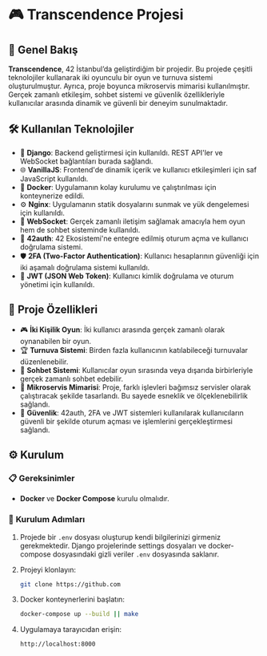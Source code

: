 # 🎮 **Transcendence Projesi**

## 🚀 **Genel Bakış**

**Transcendence**, 42 İstanbul’da geliştirdiğim bir projedir. Bu projede çeşitli teknolojiler kullanarak iki oyunculu bir oyun ve turnuva sistemi oluşturulmuştur. Ayrıca, proje boyunca mikroservis mimarisi kullanılmıştır. Gerçek zamanlı etkileşim, sohbet sistemi ve güvenlik özellikleriyle kullanıcılar arasında dinamik ve güvenli bir deneyim sunulmaktadır.

## 🛠️ **Kullanılan Teknolojiler**

- 🐍 **Django**: Backend geliştirmesi için kullanıldı. REST API'ler ve WebSocket bağlantıları burada sağlandı.
- 🌐 **VanillaJS**: Frontend'de dinamik içerik ve kullanıcı etkileşimleri için saf JavaScript kullanıldı.
- 🐳 **Docker**: Uygulamanın kolay kurulumu ve çalıştırılması için konteynerize edildi.
- ⚙️ **Nginx**: Uygulamanın statik dosyalarını sunmak ve yük dengelemesi için kullanıldı.
- 🔄 **WebSocket**: Gerçek zamanlı iletişim sağlamak amacıyla hem oyun hem de sohbet sisteminde kullanıldı.
- 🔑 **42auth**: 42 Ekosistemi'ne entegre edilmiş oturum açma ve kullanıcı doğrulama sistemi.
- 🛡️ **2FA (Two-Factor Authentication)**: Kullanıcı hesaplarının güvenliği için iki aşamalı doğrulama sistemi kullanıldı.
- 🧩 **JWT (JSON Web Token)**: Kullanıcı kimlik doğrulama ve oturum yönetimi için kullanıldı.

## 🎯 **Proje Özellikleri**

- 🎮 **İki Kişilik Oyun**: İki kullanıcı arasında gerçek zamanlı olarak oynanabilen bir oyun.
- 🏆 **Turnuva Sistemi**: Birden fazla kullanıcının katılabileceği turnuvalar düzenlenebilir.
- 💬 **Sohbet Sistemi**: Kullanıcılar oyun sırasında veya dışarıda birbirleriyle gerçek zamanlı sohbet edebilir.
- 🧩 **Mikroservis Mimarisi**: Proje, farklı işlevleri bağımsız servisler olarak çalıştıracak şekilde tasarlandı. Bu sayede esneklik ve ölçeklenebilirlik sağlandı.
- 🔐 **Güvenlik**: 42auth, 2FA ve JWT sistemleri kullanılarak kullanıcıların güvenli bir şekilde oturum açması ve işlemlerini gerçekleştirmesi sağlandı.

## ⚙️ **Kurulum**

### 📋 **Gereksinimler**

- **Docker** ve **Docker Compose** kurulu olmalıdır.

### 🚀 **Kurulum Adımları**

1. Projede bir `.env` dosyası oluşturup kendi bilgilerinizi girmeniz gerekmektedir. Django projelerinde settings dosyaları ve docker-compose dosyasındaki gizli veriler `.env` dosyasında saklanır.

2. Projeyi klonlayın:
    ```bash
    git clone https://github.com
    
3. Docker konteynerlerini başlatın:
    ```bash
    docker-compose up --build || make
    ```

4. Uygulamaya tarayıcıdan erişin:
    ```
    http://localhost:8000
    ```
